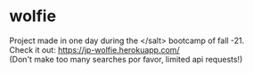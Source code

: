 # wolfie
Project made in one day during the &lt;/salt> bootcamp of fall -21.  
Check it out: https://jp-wolfie.herokuapp.com/  
(Don't make too many searches por favor, limited api requests!)
